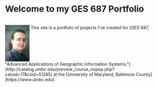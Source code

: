 # Welcome to my GES 687 Portfolio

<BR CLEAR=”left” />
<img src="DWRowlands-Headshot.jpg" width="80" class="float-left" align="top" /> This site is a portfolio of projects I've created for [GES 687, "Advanced Applications of Geographic Information Systems,"](http://catalog.umbc.edu/preview_course_nopop.php?catoid=17&coid=51285) at the [University of Maryland, Baltimore County](https://www.umbc.edu).
